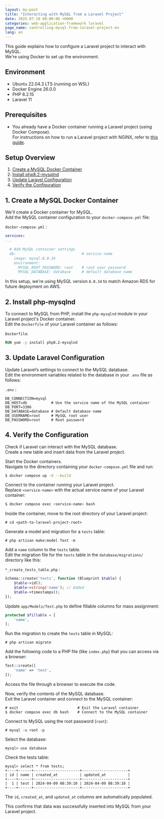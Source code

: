 ```yaml
---
layout: my-post
title: "Interacting with MySQL from a Laravel Project"
date: 2025-07-10 00:00:00 +0000
categories: web-application-framework laravel
page_name: controlling-mysql-from-laravel-project-en
lang: en
---
```


This guide explains how to configure a Laravel project to interact with MySQL.  
We're using Docker to set up the environment.

## Environment
- Ubuntu 22.04.3 LTS (running on WSL)
- Docker Engine 26.0.0
- PHP 8.2.15
- Laravel 11

## Prerequisites
- You already have a Docker container running a Laravel project (using Docker Compose).  
For instructions on how to run a Laravel project with NGINX, refer to [this guide](/web-application-framework/laravel/running-laravel-project-on-nginx-en).

## Setup Overview
1. [Create a MySQL Docker Container](#1-create-a-mysql-docker-container)
2. [Install php8.2-mysqlnd](#2-install-php82-mysqlnd)
3. [Update Laravel Configuration](#3-update-laravel-configuration)
4. [Verify the Configuration](#4-verify-the-configuration)

## 1. Create a MySQL Docker Container
We'll create a Docker container for MySQL.  
Add the MySQL container configuration to your `docker-compose.yml` file:

`docker-compose.yml` :

```yml
services:
...

  # Add MySQL container settings
  db:                              # service name
    image: mysql:8.0.34
    environment:
      MYSQL_ROOT_PASSWORD: root    # root user password
      MYSQL_DATABASE: database     # default database name
```

In this setup, we're using MySQL version `8.0.34` to match Amazon RDS for future deployment on AWS.

## 2. Install php-mysqlnd
To connect to MySQL from PHP, install the `php-mysqlnd` module in your Laravel project's Docker container.  
Edit the `Dockerfile` of your Laravel container as follows:

`Dockerfile`:

```Dockerfile
RUN yum -y install php8.2-mysqlnd
```

## 3. Update Laravel Configuration
Update Laravel’s settings to connect to the MySQL database.  
Edit the environment variables related to the database in your `.env` file as follows:

`.env` :

```
DB_CONNECTION=mysql
DB_HOST=db           # Use the service name of the MySQL container
DB_PORT=3306
DB_DATABASE=database # Default database name
DB_USERNAME=root     # MySQL root user
DB_PASSWORD=root     # Root password
```

## 4. Verify the Configuration
Check if Laravel can interact with the MySQL database.  
Create a new table and insert data from the Laravel project.

Start the Docker containers.  
Navigate to the directory containing your `docker-compose.yml` file and run:

```bash
$ docker compose up -d --build
```

Connect to the container running your Laravel project.  
Replace `<service-name>` with the actual service name of your Laravel container:

```bash
$ docker compose exec <service-name> bash
```

Inside the container, move to the root directory of your Laravel project:

```
# cd <path-to-laravel-project-root>
```

Generate a model and migration for a `tests` table:

```
# php artisan make:model Test -m
```

Add a `name` column to the `tests` table.  
Edit the migration file for the `tests` table in the `database/migrations/` directory like this:

`*_create_tests_table.php` :

```php
Schema::create('tests', function (Blueprint $table) {
    $table->id();
    $table->string('name'); // Added
    $table->timestamps();
});
```

Update `app/Models/Test.php` to define fillable columns for mass assignment:

```php
protected $fillable = [
    'name',
];
```

Run the migration to create the `tests` table in MySQL:

```
# php artisan migrate
```

Add the following code to a PHP file (like `index.php`) that you can access via a browser:

```php
Test::create([
    'name' => 'test',
]);
```

Access the file through a browser to execute the code.

Now, verify the contents of the MySQL database.  
Exit the Laravel container and connect to the MySQL container:

```
# exit                           # Exit the Laravel container
$ docker compose exec db bash    # Connect to the MySQL container
```

Connect to MySQL using the root password (`root`):

```
# mysql -u root -p
```

Select the database:

```
mysql> use database
```

Check the tests table:

```
mysql> select * from tests;
+----+------+---------------------+---------------------+
| id | name | created_at          | updated_at          |
+----+------+---------------------+---------------------+
|  1 | test | 2024-04-09 08:39:10 | 2024-04-09 08:39:10 |
+----+------+---------------------+---------------------+
```

The `id`, `created_at`, and `updated_at` columns are automatically populated.

This confirms that data was successfully inserted into MySQL from your Laravel project.